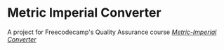 # Metric Imperial Converter
A project for Freecodecamp's Quality Assurance course
*[Metric-Imperial Converter](https://www.freecodecamp.org/learn/quality-assurance/quality-assurance-projects/metric-imperial-converter)*
